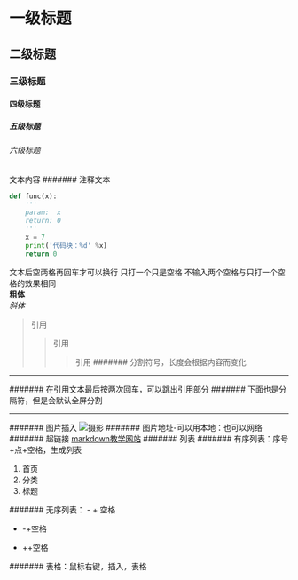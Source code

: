 # 一级标题
## 二级标题
### 三级标题
#### 四级标题
##### 五级标题
###### 六级标题
文本内容
####### 注释文本

```python
def func(x):
	'''
	param:	x
	return:	0
	'''
	x = 7
	print('代码块：%d' %x)
	return 0
```
文本后空两格再回车才可以换行 只打一个只是空格
不输入两个空格与只打一个空格的效果相同  
**粗体**  
*斜体*
>引用
>>引用
>>>引用
####### 分割符号，长度会根据内容而变化
---

####### 在引用文本最后按两次回车，可以跳出引用部分
####### 下面也是分隔符，但是会默认全屏分割
***
####### 图片插入
![摄影](/Users/mac/Pictures/好看/摄影.jpg)
####### 图片地址-可以用本地：也可以网络
####### 超链接
[markdown教学网站](yerenping.cn/blog/23)
####### 列表
####### 有序列表：序号+点+空格，生成列表
1. 首页
2. 分类
3. 标题

####### 无序列表： - + 空格
- -+空格
+ ++空格

####### 表格：鼠标右键，插入，表格

